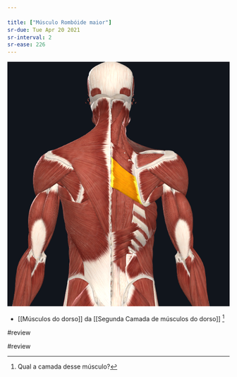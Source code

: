 ```yaml
---

title: ["Músculo Rombóide maior"]
sr-due: Tue Apr 20 2021
sr-interval: 2
sr-ease: 226
---
```


![Pasted image 20210414155705.png](Pasted%20image%2020210414155705.png)

+ [[Músculos do dorso]] da [[Segunda Camada de músculos do dorso]] [^271541]

[^271541]: Qual a camada desse músculo?

#review 

 #review 
